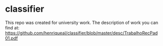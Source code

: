 # classifier
This repo was created for university work.
The description of work you can find at: https://github.com/henriqueal/classifier/blob/master/desc/TrabalhoRecPad01.pdf
